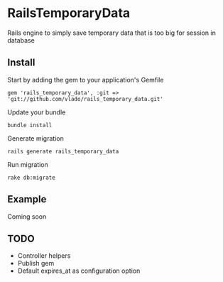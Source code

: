 RailsTemporaryData
==================

Rails engine to simply save temporary data that is too big for session in database

Install
-------

Start by adding the gem to your application's Gemfile

    gem 'rails_temporary_data', :git => 'git://github.com/vlado/rails_temporary_data.git'

Update your bundle

    bundle install
    
Generate migration

    rails generate rails_temporary_data
  
Run migration

    rake db:migrate
    
Example
-------

Coming soon


TODO
----

* Controller helpers
* Publish gem
* Default expires_at as configuration option